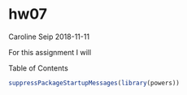 hw07
================
Caroline Seip
2018-11-11

For this assignment I will

Table of Contents

``` r
suppressPackageStartupMessages(library(powers))
```
